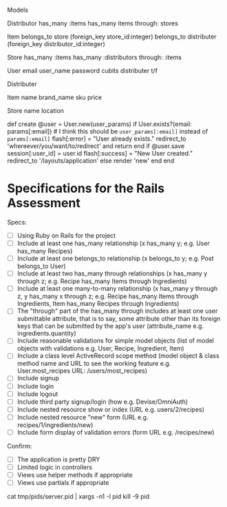 Models

Distributor
has_many :items
has_many items through: stores

Item
belongs_to store (foreign_key store_id:integer)
belongs_to distributer (foreign_key distributor_id:integer)

Store
has_many :items
has_many :distributors through: :items

<!-- User
has_many items through: store -->

User
email
user_name
password
cubits
distributer t/f

Distributer

Item
name
brand_name
sku
price

Store
name
location

def create
  @user = User.new(user_params)
  if User.exists?(email: params[:email]) # I think this should be `user_params[:email]` instead of `params[:email]`
    flash[:error] = "User already exists." 
    redirect_to 'whereever/you/want/to/redirect' and return
  end
  if @user.save
    session[:user_id] = user.id
    flash[:success] = "New User created."
    redirect_to '/layouts/application'
  else
    render 'new'
  end
end




# Specifications for the Rails Assessment

Specs:
- [ ] Using Ruby on Rails for the project
- [ ] Include at least one has_many relationship (x has_many y; e.g. User has_many Recipes) 
- [ ] Include at least one belongs_to relationship (x belongs_to y; e.g. Post belongs_to User)
- [ ] Include at least two has_many through relationships (x has_many y through z; e.g. Recipe has_many Items through Ingredients)
- [ ] Include at least one many-to-many relationship (x has_many y through z, y has_many x through z; e.g. Recipe has_many Items through Ingredients, Item has_many Recipes through Ingredients)
- [ ] The "through" part of the has_many through includes at least one user submittable attribute, that is to say, some attribute other than its foreign keys that can be submitted by the app's user (attribute_name e.g. ingredients.quantity)
- [ ] Include reasonable validations for simple model objects (list of model objects with validations e.g. User, Recipe, Ingredient, Item)
- [ ] Include a class level ActiveRecord scope method (model object & class method name and URL to see the working feature e.g. User.most_recipes URL: /users/most_recipes)
- [ ] Include signup
- [ ] Include login
- [ ] Include logout
- [ ] Include third party signup/login (how e.g. Devise/OmniAuth)
- [ ] Include nested resource show or index (URL e.g. users/2/recipes)
- [ ] Include nested resource "new" form (URL e.g. recipes/1/ingredients/new)
- [ ] Include form display of validation errors (form URL e.g. /recipes/new)

Confirm:
- [ ] The application is pretty DRY
- [ ] Limited logic in controllers
- [ ] Views use helper methods if appropriate
- [ ] Views use partials if appropriate

cat tmp/pids/server.pid | xargs -n1 -I pid kill -9 pid